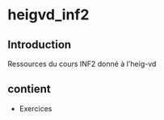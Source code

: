 # heigvd_inf2

## Introduction
Ressources du cours INF2 donné à l'heig-vd

## contient

* Exercices


